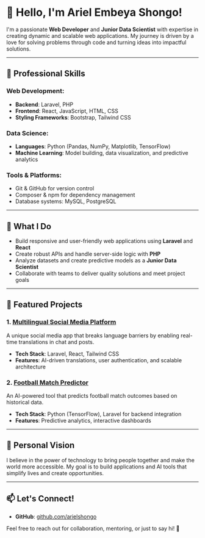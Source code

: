 # 👋 Hello, I'm Ariel Embeya Shongo!

I'm a passionate **Web Developer** and **Junior Data Scientist** with expertise in creating dynamic and scalable web applications. My journey is driven by a love for solving problems through code and turning ideas into impactful solutions.

---

## 💼 Professional Skills

### Web Development:
- **Backend**: Laravel, PHP
- **Frontend**: React, JavaScript, HTML, CSS
- **Styling Frameworks**: Bootstrap, Tailwind CSS

### Data Science:
- **Languages**: Python (Pandas, NumPy, Matplotlib, TensorFlow)
- **Machine Learning**: Model building, data visualization, and predictive analytics

### Tools & Platforms:
- Git & GitHub for version control
- Composer & npm for dependency management
- Database systems: MySQL, PostgreSQL

---

## 🌟 What I Do
- Build responsive and user-friendly web applications using **Laravel** and **React**
- Create robust APIs and handle server-side logic with **PHP**
- Analyze datasets and create predictive models as a **Junior Data Scientist**
- Collaborate with teams to deliver quality solutions and meet project goals

---

## 📂 Featured Projects

### 1. **[Multilingual Social Media Platform](https://github.com/arielembeya223/free-project)**
A unique social media app that breaks language barriers by enabling real-time translations in chat and posts.
- **Tech Stack**: Laravel, React, Tailwind CSS
- **Features**: AI-driven translations, user authentication, and scalable architecture

### 2. **[Football Match Predictor](https://github.com/your-project-link)**
An AI-powered tool that predicts football match outcomes based on historical data.
- **Tech Stack**: Python (TensorFlow), Laravel for backend integration
- **Features**: Predictive analytics, interactive dashboards

---

## 🚀 Personal Vision
I believe in the power of technology to bring people together and make the world more accessible. My goal is to build applications and AI tools that simplify lives and create opportunities.

---

## 📫 Let's Connect!
- **GitHub**: [github.com/arielshongo](https://github.com/arielembeya223/)

Feel free to reach out for collaboration, mentoring, or just to say hi! 🙌

